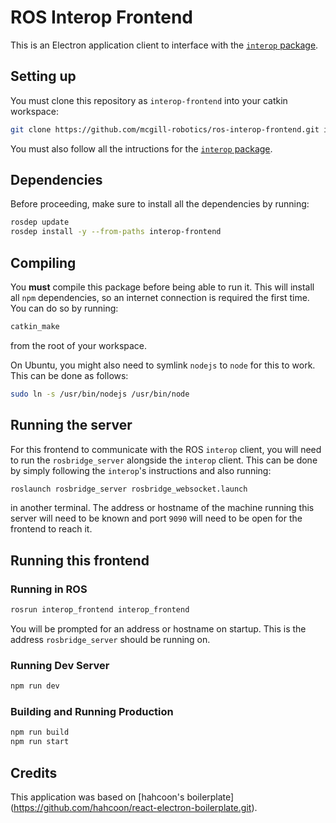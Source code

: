 # ROS Interop Frontend 

This is an Electron application client to interface with the
[`interop` package](https://github.com/mcgill-robotics/ros-interop.git).

## Setting up

You must clone this repository as `interop-frontend` into your catkin workspace:

```bash
git clone https://github.com/mcgill-robotics/ros-interop-frontend.git interop-frontend
```

You must also follow all the intructions for the
[`interop` package](https://github.com/mcgill-robotics/ros-interop.git).

## Dependencies

Before proceeding, make sure to install all the dependencies by running:

```bash
rosdep update
rosdep install -y --from-paths interop-frontend
```

## Compiling

You **must** compile this package before being able to run it. This will
install all `npm` dependencies, so an internet connection is required the first
time. You can do so by running:

```bash
catkin_make
```

from the root of your workspace.

On Ubuntu, you might also need to symlink `nodejs` to `node` for this to work.
This can be done as follows:

```bash
sudo ln -s /usr/bin/nodejs /usr/bin/node
```

## Running the server
For this frontend to communicate with the ROS `interop` client, you will need to
run the `rosbridge_server` alongside the `interop` client. This can be done by
simply following the `interop`'s instructions and also running:

```bash
roslaunch rosbridge_server rosbridge_websocket.launch
```

in another terminal. The address or hostname of the machine running this server
will need to be known and port `9090` will need to be open for the frontend to
reach it.

## Running this frontend

### Running in ROS
```bash
rosrun interop_frontend interop_frontend
```

You will be prompted for an address or hostname on startup. This is the address
`rosbridge_server` should be running on.

### Running Dev Server
```bash
npm run dev
```

### Building and Running Production
```bash
npm run build
npm run start
```

## Credits
This application was based on [hahcoon's boilerplate]
(https://github.com/hahcoon/react-electron-boilerplate.git).
